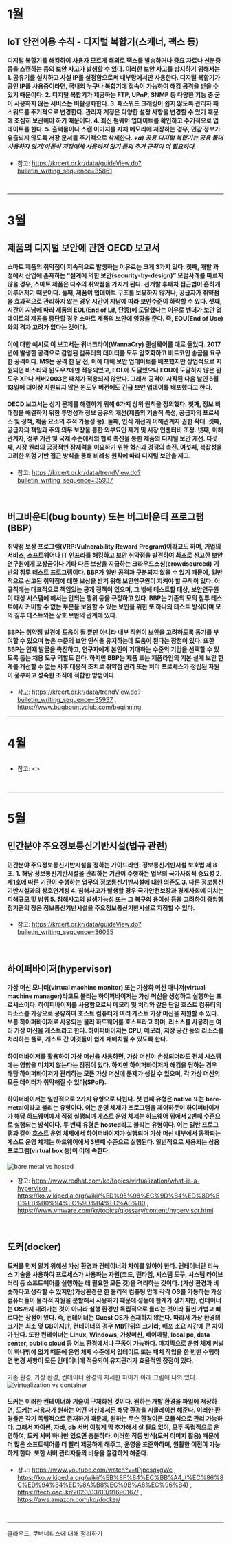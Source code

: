 # 1월
## IoT 안전이용 수칙 - 디지털 복합기(스캐너, 팩스 등)
#### 디지털 복합기를 해킹하여 사용자 모르게 해외로 팩스를 발송하거나 중요 자료나 신분증 등을 스캔하는 등의 보안 사고가 발생할 수 있다. 이러한 보안 사고를 방지하기 위해서는 1. 공유기를 설치하고 사설 IP를 설정함으로써 내부망에서만 사용한다. 디지털 복합기가 공인 IP를 사용중이라면, 국내외 누구나 복합기에 접속이 가능하여 해킹 공격을 받을 수 있기 때문이다. 2. 디지털 복합기가 제공하는 FTP, UPnP, SNMP 등 다양한 기능 중 굳이 사용하지 않는 서비스는 비활성화한다. 3. 패스워드 크래킹이 쉽지 않도록 관리자 패스워드를 주기적으로 변경한다. 관리자 계정은 다양한 설정 사항을 변경할 수 있기 때문에 조심히 보관해야 하기 때문이다. 4. 최신 펌웨어 업데이트를 확인하고 주기적으로 업데이트를 한다. 5. 출력물이나 스캔 이미지를 자체 메모리에 저장하는 경우, 민감 정보가 유출되지 않도록 저장 문서를 주기적으로 삭제한다. _+a) 공용 디지털 복합기는 공용 폴더 사용하지 않기/이동식 저장매체 사용하지 않기 등의 추가 규칙이 더 필요하다._

* 참고: <https://krcert.or.kr/data/guideView.do?bulletin_writing_sequence=35861>
</br>

--------------------------------------------


# 3월
## 제품의 디지털 보안에 관한 OECD 보고서
#### 스마트 제품의 취약점이 지속적으로 발생하는 이유로는 크게 3가지 있다. 첫째, 개발 과정에서 산업에 존재하는 “설계에 의한 보안(security-by-design)” 모범사례를 따르지 않을 경우, 스마트 제품은 다수의 취약점을 가지게 된다. 선개발 후패치 접근법이 흔하게 이루어지기 때문이다. 둘째, 제품이 업데이트 구조를 보유하지 않거나, 공급자가 취약점을 효과적으로 관리하지 않는 경우 시간이 지남에 따라 보안수준이 하락할 수 있다. 셋째, 시간이 지남에 따라 제품의 EOL(End of Lif, 단종)에 도달했다는 이유로 벤더가 보안 업데이트의 제공을 중단할 경우 스마트 제품의 보안에 영향을 준다. 즉, EOU(End of Use)와의 격차 고려가 없다는 것이다.
#### 이에 대한 예시로 이 보고서는 워너크라이(WannaCry) 랜섬웨어를 예로 들었다. 2017년에 발생한 공격으로 감염된 컴퓨터의 데이터를 모두 암호화하고 비트코인 송금을 요구한 공격이다. MS는 공격 한 달 전, 이에 대해 보안 업데이트를 배포했지만 상업적으로 지원되던 비스타와 윈도우7에만 적용되었고, EOL에 도달했으나 EOU에 도달하지 않은 윈도우 XP나 서버2003은 패치가 적용되지 않았다. 그래서 공격이 시작된 다음 날인 5월 13일에 더이상 지원되지 않은 윈도우 버전에도 긴급 보안 업데이틀 배포했다고 한다.
#### OECD 보고서는 상기 문제를 해결하기 위해 6가지 상위 원칙을 정의했다. 첫째, 정보 비대칭을 해결하기 위한 투명성과 정보 공유의 개선(제품의 기술적 특성, 공급자의 프로세스 및 정책, 제품 요소의 추적 가능성 등). 둘째, 인식 개선과 이해관계자 권한 확대. 셋째, 공급자의 책임과 주의 의무 보장을 통한 외부요인 제거 및 시장 인센터비 조정. 넷째, 이해관계자, 정부 기관 및 국제 수준에서의 협력 촉진을 통한 제품의 디지털 보안 개선. 다섯째, 시장 원리의 긍정적인 잠재력을 이요하기 위한 혁신과 경쟁의 촉진. 여섯째, 복잡성을 고려한 위험 기반 접근 방식을 통해 비례성 원칙에 따라 디지털 보안을 제고.

* 참고: <https://krcert.or.kr/data/trendView.do?bulletin_writing_sequence=35937>

</br>

## 버그바운티(bug bounty) 또는 버그바운티 프로그램(BBP)
#### 취약점 보상 프로그램(VRP:Vulnerability Reward Program)이라고도 하며, 기업의 서비스, 소프트웨어나 IT 인프라를 해킹하고 보안 취약점을 발견하여 최초로 신고한 보안 연구원에게 포상금이나 기타 다른 보상을 지급하는 크라우드소싱(crowdsourced) 기반의 침투 테스트 프로그램이다. BBP가 일반 공격과 구분되지 않을 수 있기 때문에, 일반적으로 신고된 취약점에 대한 보상을 받기 위해 보안연구원이 지켜야 할 규칙이 있다. 이 규칙에는 대표적으로 책임있는 공개 정책이 있으며, 그 밖에 테스트할 대상, 보안연구원이 대상 시스템에 해서는 안되는 행위 등을 규정하고 있다. BBP는 기존의 모의 침투 테스트에서 커버할 수 없는 부분을 보완할 수 있는 보안을 위한 또 하나의 테스트 방식이며 모의 침투 테스트와는 상호 보완의 관계에 있다. 
#### BBP는 취약점 발견에 도움이 될 뿐만 아니라 내부 직원이 보안을 고려하도록 동기를 부여할 수 있으며 높은 수준의 보안 인식을 유지하는데 도움이 된다는 장점이 있다. 또한 BBP는 인재 발굴을 촉진하고, 연구자에게 본인이 기대하는 수준의 기업을 선택할 수 있도록 돕는 채용 도구 역할도 한다. 하지만 BBP는 제품 또는 제품라인의 기본 설계 보안 한계를 개선할 수 없는 사후 대응적 조치로 취약점 관리 또는 처리 프로세스가 정립된 자원이 풍부하고 성숙한 조직에 적합한 방법이다.

* 참고: <https://krcert.or.kr/data/trendView.do?bulletin_writing_sequence=35937> , <https://www.bugbountyclub.com/beginning>

----------------------------------------------------------------------

# 4월
## 
####

* 참고: <>
</br>

----------------------------------------------------------------------

# 5월
## 민간분야 주요정보통신기반시설(법규 관련)
#### 민간분야 주요정보통신기반시설을 정하는 가이드라인: 정보통신기반시설 보호법 제 8조. 1. 해당 정보통신기반시설을 관리하는 기관이 수행하는 업무의 국가사회적 중요성 2. 제1호에 따른 기관이 수행하는 업무의 정보통신기반시설에 대한 의존도 3. 다른 정보통신기반시설과의 상호연계성 4. 침해사고가 발생할 경우 국가안전보장과 경제사회에 미치는 피해규모 및 범위 5. 침해사고의 발생가능성 또는 그 복구의 용이성 등을 고려하여 중앙행정기관의 장은 정보통신기반시설을 주요정보통신기반시설로 지정할 수 있다.

* 참고: <https://krcert.or.kr/data/guideView.do?bulletin_writing_sequence=36035>
</br>

## 하이퍼바이저(hypervisor)
#### 가상 머신 모니터(virtual machine monitor) 또는 가상화 머신 매니저(virtual machine manager)라고도 불리는 하이퍼바이저는 가상 머신을 생성하고 실행하는 프로세스이다. 하이퍼바이저를 사용함으로써 메모리 및 처리와 같은 단일 호스트 컴퓨터의 리소스를 가상으로 공유하여 호스트 컴퓨터가 여러 게스트 가상 머신을 지원할 수 있다. 보통 하이퍼바이저로 사용되는 물리 하드웨어를 호스트라고 하며, 리소스를 사용하는 여러 가상 머신을 게스트라고 한다. 하이퍼바이저는 CPU, 메모리, 저장 공간 등의 리소스를 처리하는 풀로, 게스트 간 이것들이 쉽게 재배치될 수 있도록 한다.
#### 하이퍼바이저를 활용하여 가상 머신을 사용하면, 가상 머신이 손상되더라도 전체 시스템에는 영향을 미치지 않는다는 장점이 있다. 하지만 하이퍼바이저가 해킹을 당하는 경우 해당 하이퍼바이저가 관리하는 모든 가상 머신에 문제가 생길 수 있으며, 각 가상 머신의 모든 데이터가 취약해질 수 있다(SPoF).
#### 하이퍼바이저는 일반적으로 2가지 유형으로 나뉜다. 첫 번째 유형은 native 또는 bare-metal이라고 불리는 유형이다. 이는 운영 체제가 프로그램을 제어하듯이 하이퍼바이저가 해당 하드웨어에서 직접 실행되며 게스트 운영 체제는 하드웨어 위에서 2번째 수준으로 실행되는 방식이다. 두 번째 유형은 hosted라고 불리는 유형이다. 이는 일반 프로그램과 같이 호스트 운영 체제에서 하이퍼바이저가 실행되며 가상 머신 내부에서 동작되는 게스트 운영 체제는 하드웨어에서 3번째 수준으로 실행된다. 일반적으로 사용되는 상용 프로그램(virtual box 등)이 이에 속한다.
![bare metal vs hosted](https://user-images.githubusercontent.com/63287638/123372057-dbe9cd00-d5bd-11eb-8264-200688b27c95.png)

* 참고: <https://www.redhat.com/ko/topics/virtualization/what-is-a-hypervisor> , <https://ko.wikipedia.org/wiki/%ED%95%98%EC%9D%B4%ED%8D%BC%EB%B0%94%EC%9D%B4%EC%A0%80> , <https://www.vmware.com/kr/topics/glossary/content/hypervisor.html>
</br>

## 도커(docker)
#### 도커를 먼저 알기 위해선 가상 환경과 컨테이너의 차이를 알아야 한다. 컨테이너란 리눅스 기술을 사용하여 프로세스가 사용하는 자원(코드, 런타임, 시스템 도구, 시스템 라이브러리 등 소프트웨어를 실행하는 데 필요한 모든 것)을 격리하는 것이다. (가상 환경과 비슷하다고 생각할 수 있지만)가상환경은 한 물리적 컴퓨팅 안에 각각 OS를 가동하는 가상 컴퓨터들이 물리적 자원을 분할해서 사용하기 때문에 성능에 한계가 생기지만, 컨테이너는 OS까지 내려가는 것이 아니라 실행 환경만 독립적으로 돌리는 것이라 훨씬 가볍고 빠르다는 장점이 있다. 즉, 컨테이너는 Guest OS가 존재하지 않는다. 따라서 가상 환경의 크기는 최소 몇 GB이지만, 컨테이너의 경우 MB단위의 크기라, 배포 소요 시간에 큰 차이가 난다. 또한 컨테이너는 Linux, Windows, 가상머신, 베어메탈, local pc, data center, public cloud 등 어느 환경에서나 구동이 가능하다. 마지막으로 운영 체제 커널이 하나밖에 없기 때문에 운영 체제 수준에서 업데이트 또는 패치 작업을 한 번만 수행하면 변경 사항이 모든 컨테이너에 적용되어 유지관리가 효율적인 장점이 있다.  
기존 환경, 가상 환경, 컨테이너 환경의 자세한 차이가 아래 그림에 나와 있다.
![virtualization vs container](https://tech.osci.kr/assets/images/91690167/1.png)
#### 도커는 이러한 컨테이너화 기술이 구체화된 것이다. 원하는 개발 환경을 파일에 저장하면, 도커는 사용자가 원하는 어떤 머신에서든 해당 환경을 시뮬레이션 해준다. 이러한 환경들은 각기 독립적으로 존재하기 때문에, 원하는 무슨 환경이든 모듈식으로 관리 가능하다. 그래서 파이썬, 자바, db 서버 이렇게 막 추가해서 살 필요 없이, 모두 독립적으로 운영하여, 도커 서버 하나만 있으면 충분하다. 이러한 작동 방식(도커 이미지 활용) 때문에 더 많은 소프트웨어를 더 빨리 제공하게 해주고, 운영을 표준화하며, 원활한 이전이 가능하게 한다. 또한 서버 관리자들의 비용을 절감하게 해준다.

* 참고: <https://www.youtube.com/watch?v=tPjpcsgxgWc> , <https://ko.wikipedia.org/wiki/%EB%8F%84%EC%BB%A4_(%EC%86%8C%ED%94%84%ED%8A%B8%EC%9B%A8%EC%96%B4)> , <https://tech.osci.kr/2020/03/03/91690167/> , <https://aws.amazon.com/ko/docker/>
</br>

----------------------------------------------------------------------

클라우드, 쿠버네티스에 대해 정리하기
